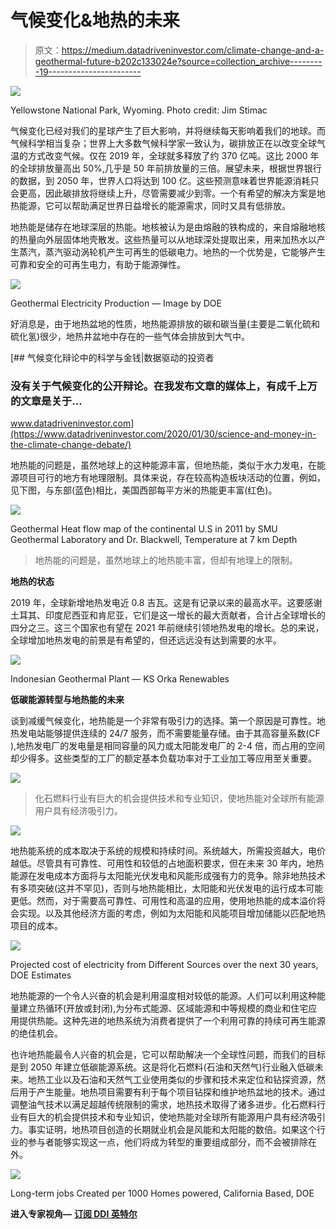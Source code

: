 # 气候变化&地热的未来

> 原文：<https://medium.datadriveninvestor.com/climate-change-and-a-geothermal-future-b202c133024e?source=collection_archive---------19----------------------->

![](img/b57bfecfe64e117ab748129dc17b4f92.png)

Yellowstone National Park, Wyoming. Photo credit: Jim Stimac

气候变化已经对我们的星球产生了巨大影响，并将继续每天影响着我们的地球。而气候科学相当复杂；世界上大多数气候科学家一致认为，碳排放正在以改变全球气温的方式改变气候。仅在 2019 年，全球就多释放了约 370 亿吨。这比 2000 年的全球排放量高出 50%,几乎是 50 年前排放量的三倍。展望未来，根据世界银行的数据，到 2050 年，世界人口将达到 100 亿。这些预测意味着世界能源消耗只会更高，因此碳排放将继续上升，尽管需要减少到零。一个有希望的解决方案是地热能源，它可以帮助满足世界日益增长的能源需求，同时又具有低排放。

地热能是储存在地球深层的热能。地核被认为是由熔融的铁构成的，来自熔融地核的热量向外层固体地壳散发。这些热量可以从地球深处提取出来，用来加热水以产生蒸汽，蒸汽驱动涡轮机产生可再生的低碳电力。地热的一个优势是，它能够产生可靠和安全的可再生电力，有助于能源弹性。

![](img/5f9e71ea36773adf719a3d9559a118cd.png)

Geothermal Electricity Production — Image by DOE

好消息是，由于地热盆地的性质，地热能源排放的碳和碳当量(主要是二氧化硫和硫化氢)很少，地热井盆地中存在的一些气体会排放到大气中。

[](https://www.datadriveninvestor.com/2020/01/30/science-and-money-in-the-climate-change-debate/) [## 气候变化辩论中的科学与金钱|数据驱动的投资者

### 没有关于气候变化的公开辩论。在我发布文章的媒体上，有成千上万的文章是关于…

www.datadriveninvestor.com](https://www.datadriveninvestor.com/2020/01/30/science-and-money-in-the-climate-change-debate/) 

地热能的问题是，虽然地球上的这种能源丰富，但地热能，类似于水力发电，在能源项目可行的地方有地理限制。具体来说，存在较高构造板块活动的位置，例如，见下图，与东部(蓝色)相比，美国西部每平方米的热能更丰富(红色)。

![](img/1b6f7f3c64bc7cbb7c98c475ef25320f.png)

Geothermal Heat flow map of the continental U.S in 2011 by SMU Geothermal Laboratory and Dr. Blackwell, Temperature at 7 km Depth

> 地热能的问题是，虽然地球上的地热能丰富，但却有地理上的限制。

**地热的状态**

2019 年，全球新增地热发电近 0.8 吉瓦。这是有记录以来的最高水平。这要感谢土耳其、印度尼西亚和肯尼亚，它们是这一增长的最大贡献者，合计占全球增长的四分之三。这三个国家也有望在 2021 年前继续引领地热发电的增长。总的来说，全球增加地热发电的前景是有希望的，但还远远没有达到需要的水平。

![](img/63d7b20e58c3df65baa9c9bc8077982c.png)

Indonesian Geothermal Plant — KS Orka Renewables

**低碳能源转型与地热能的未来**

谈到减缓气候变化，地热能是一个非常有吸引力的选择。第一个原因是可靠性。地热发电站能够提供连续的 24/7 服务，而不需要能量存储。由于其高容量系数(CF ),地热发电厂的发电量是相同容量的风力或太阳能发电厂的 2-4 倍，而占用的空间却少得多。这些类型的工厂的额定基本负载功率对于工业加工等应用至关重要。

![](img/ce80fe130c530e95e27739d4364f0e0c.png)

> 化石燃料行业有巨大的机会提供技术和专业知识，使地热能对全球所有能源用户具有经济吸引力。

![](img/492ca518c593903508d10681e23753fe.png)

地热能系统的成本取决于系统的规模和持续时间。系统越大，所需投资越大，电价越低。尽管具有可靠性、可用性和较低的占地面积要求，但在未来 30 年内，地热能源在发电成本方面将与太阳能光伏发电和风能形成强有力的竞争。除非地热技术有多项突破(这并不罕见)，否则与地热能相比，太阳能和光伏发电的运行成本可能更低。然而，对于需要高可靠性、可用性和高温的应用，使用地热能的成本溢价将会实现。以及其他经济方面的考虑，例如为太阳能和风能项目增加储能以匹配地热项目的成本。

![](img/002e38cbc2554947b0efbfcc20a91274.png)

Projected cost of electricity from Different Sources over the next 30 years, DOE Estimates

地热能源的一个令人兴奋的机会是利用温度相对较低的能源。人们可以利用这种能量建立热循环(开放或封闭),为分布式能源、区域能源和中等规模的商业和住宅应用提供热能。这种先进的地热系统为消费者提供了一个利用可靠的持续可再生能源的绝佳机会。

也许地热能最令人兴奋的机会是，它可以帮助解决一个全球性问题，而我们的目标是到 2050 年建立低碳能源系统。这是将化石燃料(石油和天然气)行业融入低碳未来。地热工业以及石油和天然气工业使用类似的步骤和技术来定位和钻探资源，然后用于产生能量。地热项目需要有利于每个项目钻探和维护地热盆地的技术。通过调整油气技术以满足超越传统限制的需求，地热技术取得了诸多进步。化石燃料行业有巨大的机会提供技术和专业知识，使地热能对全球所有能源用户具有经济吸引力。事实证明，地热项目创造的长期就业机会是风能和太阳能的数倍。如果这个行业的参与者能够实现这一点，他们将成为转型的重要组成部分，而不会被排除在外。

![](img/41c0f357d731d5757c1829c05d90a33b.png)

Long-term jobs Created per 1000 Homes powered, California Based, DOE

**进入专家视角—** [**订阅 DDI 英特尔**](https://datadriveninvestor.com/ddi-intel)